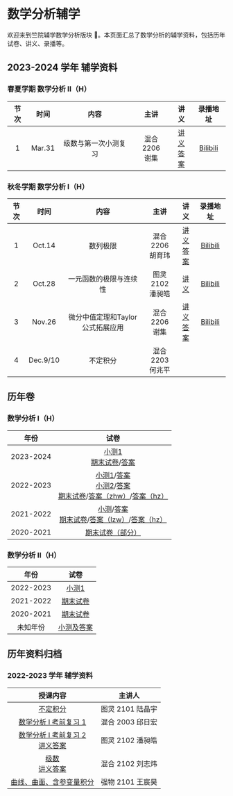 # 数学分析辅学

欢迎来到竺院辅学数学分析版块 🤗。本页面汇总了数学分析的辅学资料，包括历年试卷、讲义、录播等。

## 2023-2024 学年 辅学资料

### 春夏学期 数学分析 II（H）

| 节次 |  时间  |          内容          |       主讲       |                                 讲义                                  |                        录播地址                         |
| :--: | :----: | :--------------------: | :--------------: | :-------------------------------------------------------------------: | :-----------------------------------------------------: |
|  1   | Mar.31 |         级数与第一次小测复习        | 混合 2206 <br /> 谢集 |     [讲义](2023-2024Spring/analysis_lecture1.pdf)<br />[答案](2023-2024Spring/analysis_lecture1_answer.pdf)     | [Bilibili](https://www.bilibili.com/video/BV1Ez42117GA) |

### 秋冬学期 数学分析 I（H）

| 节次 |  时间  |          内容          |       主讲       |                                 讲义                                  |                        录播地址                         |
| :--: | :----: | :--------------------: | :--------------: | :-------------------------------------------------------------------: | :-----------------------------------------------------: |
|  1   | Oct.14 |        数列极限        | 混合 2206 <br /> 胡育玮 |     [讲义](2023-2024Fall/analysis_lecture1_sequence_limits.md)<br />[答案](2023-2024Fall/analysis_lecture1_sequence_limits_answer.pdf)     | [Bilibili](https://www.bilibili.com/video/BV1Qw411c7bM) |
|  2   | Oct.28 | 一元函数的极限与连续性 | 图灵 2102 <br /> 潘昶皓 | [讲义](2023-2024Fall/analysis_lecture2_function.pdf) | [Bilibili](https://www.bilibili.com/video/BV1BM411D7rJ) |
| 3    | Nov.26 | 微分中值定理和Taylor公式拓展应用 | 混合 2206 <br /> 谢集 | [讲义](2023-2024Fall/analysis_lecture3.pdf)<br />[答案](2023-2024Fall/analysis_lecture3_answer.pdf) | [Bilibili](https://www.bilibili.com/video/BV1ij411L7NU/) |
| 4    | Dec.9/10 | 不定积分 | 混合 2203 <br /> 何兆平 | | |

## 历年卷

### 数学分析 I（H）

| 年份 | 试卷 |
| :--: | :--: |
| 2023-2024 | [小测1](analysis1_paper/23test1.pdf) <br />[期末试卷](analysis1_paper/23exam.pdf)/[答案](analysis1_paper/23exam_answer.pdf)|
| 2022-2023 | [小测1](analysis1_paper/22test1.pdf)/[答案](analysis1_paper/22test1_answer.md)<br />[小测2](analysis1_paper/22test2.pdf)/[答案](analysis1_paper/22test2_answer.pdf)<br />[期末试卷](analysis1_paper/22exam.pdf)/[答案（zhw）](analysis1_paper/22exam_answer.pdf)/[答案（hz）](analysis1_paper/22exam_answer_hz.pdf)|
| 2021-2022 | [小测](analysis1_paper/21test.pdf)/[答案](analysis1_paper/21test_answer.pdf)<br />[期末试卷](analysis1_paper/21exam.pdf)/[答案（lzw）](analysis1_paper/21exam_answer.pdf)/[答案（hz）](analysis1_paper/21exam_answer_hz.pdf) |
| 2020-2021 | [期末试卷（部分）](analysis1_paper/20exam.pdf) |

### 数学分析 II（H）

| 年份 | 试卷 |
| :--: | :--: |
| 2022-2023 | [小测1](analysis2_paper/22test1.pdf) | [答案](analysis2_paper/22test1_answer.pdf)<br />[小测2](analysis2_paper/22test2.pdf) | [答案](analysis2_paper/22test2_answer.pdf)<br />[期末试卷](analysis2_paper/22exam.pdf) | [答案](analysis2_paper/22exam_answer.pdf) |
| 2021-2022 | [期末试卷](analysis2_paper/21exam.pdf) | [答案](analysis2_paper/21exam_answer.pdf) |
| 2020-2021 | [期末试卷](analysis2_paper/20exam.pdf) |
| 未知年份 | [小测及答案](analysis2_paper/unknow_test_answer.pdf) |


## 历年资料归档

### 2022-2023 学年 辅学资料

|                                                授课内容                                                |      主讲人      |
| :----------------------------------------------------------------------------------------------------: | :--------------: |
|                                [不定积分](old/indefinite_integral.pdf)                                | 图灵 2101 陆晶宇 |
|                          [数学分析 I 考前复习 1](old/analysis1_review1.pdf)                           | 混合 2003 邱日宏 |
| [数学分析 I 考前复习 2](old/analysis1_review2.pdf) <br> [讲义答案](old/analysis1_review2_answer.pdf) | 图灵 2102 潘昶皓 |
|                    [级数](old/series.pdf) <br> [讲义答案](old/series_answer.pdf)                     | 混合 2102 刘志炜 |
|                     [曲线、曲面、含参变量积分](old/curves_surfaces_integrals.pdf)                     | 强物 2101 王宸昊 |
